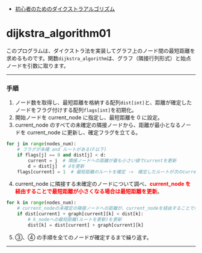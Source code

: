 - [初心者のためのダイクストラアルゴリズム](https://qiita.com/knhr__/items/cb3ce311508337128714)

# dijkstra_algorithm01

このプログラムは、ダイクストラ法を実装してグラフ上のノード間の最短距離を求めるものです。関数`dijkstra_algorithm`は、グラフ（隣接行列形式）と始点ノードを引数に取ります。

---

### 手順

1. ノード数を取得し、最短距離を格納する配列`dist[int]`と、距離が確定したノードをフラグ付けする配列`flags[int]`を初期化。
2. 開始ノードを current_node に指定し、最短距離を 0 に設定。
3. current_node のすべての未確定の隣接ノードから、距離が最小となるノードを current_node に更新し、確定フラグを立てる。

```python
for j in range(nodes_num):
    # フラグが未確 and ルートがある(F以下)
    if flags[j] == 0 and dist[j] < d:
        current = j  # 隣接ノードへの距離が最も小さい値でcurrentを更新
        d = dist[j]  # dを更新
    flags[current] = 1  # 最短距離のルートを確定 ->　確定したルートが次のcurrentノードへ
```

4. current_node に隣接する未確定のノードについて調べ、<span style="color:red;font-weight:bold;">current_node を経由することで最短距離が小さくなる場合は最短距離を更新</span>。

```python
for k in range(nodes_num):
    # current_nodeの未確定の隣接ノードへの距離が、current_nodeを経由することで小さくなる場合
    if dist[current] + graph[current][k] < dist[k]:
        # k_nodeへの最短距離(ルートを更新)を更新
        dist[k] = dist[current] + graph[current][k]
```

5. ③、④ の手順を全てのノードが確定するまで繰り返す。

---
